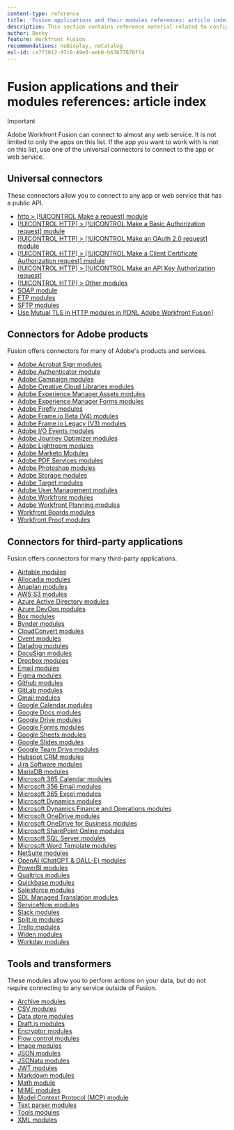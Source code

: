 ```yaml
---
content-type: reference
title: 'Fusion applications and their modules references: article index'
description: This section contains reference material related to configuring specific modules in Adobe Workfront Fusion.
author: Becky
feature: Workfront Fusion
recommendations: noDisplay, noCatalog
exl-id: ca7f1012-97c8-49e0-aeb0-b63677878ff4
---
```

# Fusion applications and their modules references: article index

>[!IMPORTANT]
>
>Adobe Workfront Fusion can connect to almost any web service. It is not limited to only the apps on this list. If the app you want to work with is not on this list, use one of the universal connectors to connect to the app or web service.

## Universal connectors

These connectors allow you to connect to any app or web service that has a public API. 

* [http > [!UICONTROL Make a request] module](/help/workfront-fusion/references/apps-and-modules/universal-connectors/http-module-make-a-request.md)
* [[!UICONTROL HTTP] > [!UICONTROL Make a Basic Authorization request] module](/help/workfront-fusion/references/apps-and-modules/universal-connectors/http-module-make-a-basic-auth-request.md)
* [[!UICONTROL HTTP] > [!UICONTROL Make an OAuth 2.0 request] module](/help/workfront-fusion/references/apps-and-modules/universal-connectors/http-module-make-an-oauth-2-request.md)
* [[!UICONTROL HTTP] > [!UICONTROL Make a Client Certificate Authorization request] module](/help/workfront-fusion/references/apps-and-modules/universal-connectors/http-module-make-a-client-cert-auth-request.md)
* [[!UICONTROL HTTP] > [!UICONTROL Make an API Key Authorization request]](/help/workfront-fusion/references/apps-and-modules/universal-connectors/http-module-make-an-api-key-auth-request.md)
* [[!UICONTROL HTTP] > Other modules](/help/workfront-fusion/references/apps-and-modules/universal-connectors/http-modules.md)
* [SOAP module](/help/workfront-fusion/references/apps-and-modules/universal-connectors/soap-module.md)
* [FTP modules](/help/workfront-fusion/references/apps-and-modules/universal-connectors/ftp-modules.md)
* [SFTP modules](/help/workfront-fusion/references/apps-and-modules/universal-connectors/sftp.md)
* [Use Mutual TLS in HTTP modules in [!DNL Adobe Workfront Fusion]](/help/workfront-fusion/references/apps-and-modules/universal-connectors/use-mtls-in-http-modules.md)

## Connectors for Adobe products

Fusion offers connectors for many of Adobe's products and services.

* [Adobe Acrobat Sign modules](/help/workfront-fusion/references/apps-and-modules/adobe-connectors/adobe-sign-modules.md)
* [Adobe Authenticator module](/help/workfront-fusion/references/apps-and-modules/adobe-connectors/adobe-authenticator-modules.md)
* [Adobe Campaign modules](/help/workfront-fusion/references/apps-and-modules/adobe-connectors/adobe-campaign-classic-connector.md)
* [Adobe Creative Cloud Libraries modules](/help/workfront-fusion/references/apps-and-modules/adobe-connectors/creative-cloud-libraries-modules.md)
* [Adobe Experience Manager Assets modules](/help/workfront-fusion/references/apps-and-modules/adobe-connectors/aem-assets-modules.md)
* [Adobe Experience Manager Forms modules](/help/workfront-fusion/references/apps-and-modules/adobe-connectors/aem-forms-modules.md)
* [Adobe Firefly modules](/help/workfront-fusion/references/apps-and-modules/adobe-connectors/adobe-firefly-modules.md)
* [Adobe Frame.io Beta (V4) modules](/help/workfront-fusion/references/apps-and-modules/adobe-connectors/frame-io-modules.md)
* [Adobe Frame.io Legacy (V3) modules](/help/workfront-fusion/references/apps-and-modules/adobe-connectors/frame-io-modules.md)
* [Adobe I/O Events modules](/help/workfront-fusion/references/apps-and-modules/adobe-connectors/adobe-io-events-modules.md)
* [Adobe Journey Optimizer modules](/help/workfront-fusion/references/apps-and-modules/adobe-connectors/adobe-journey-optimizer-modules.md)
* [Adobe Lightroom modules](/help/workfront-fusion/references/apps-and-modules/adobe-connectors/adobe-lightroom-modules.md)
* [Adobe Marketo Modules](/help/workfront-fusion/references/apps-and-modules/adobe-connectors/adobe-marketo-modules.md)
* [Adobe PDF Services modules](/help/workfront-fusion/references/apps-and-modules/adobe-connectors/pdf-modules.md)
* [Adobe Photoshop modules](/help/workfront-fusion/references/apps-and-modules/adobe-connectors/adobe-photoshop-modules.md)
* [Adobe Storage modules](/help/workfront-fusion/references/apps-and-modules/adobe-connectors/adobe-storage-modules.md)
* [Adobe Target modules](/help/workfront-fusion/references/apps-and-modules/adobe-connectors/adobe-target-modules.md)
* [Adobe User Management modules](/help/workfront-fusion/references/apps-and-modules/adobe-connectors/adobe-user-management-modules.md)
* [Adobe Workfront modules](/help/workfront-fusion/references/apps-and-modules/adobe-connectors/workfront-modules.md)
* [Adobe Workfront Planning modules](/help/workfront-fusion/references/apps-and-modules/adobe-connectors/workfront-planning-modules.md)
* [Workfront Boards modules](/help/workfront-fusion/references/apps-and-modules/adobe-connectors/workfront-boards-modules.md)
* [Workfront Proof modules](/help/workfront-fusion/references/apps-and-modules/adobe-connectors/workfront-proof-modules.md)

## Connectors for third-party applications

Fusion offers connectors for many third-party applications.

* [Airtable modules](/help/workfront-fusion/references/apps-and-modules/third-party-connectors/airtable-modules.md)
* [Allocadia modules](/help/workfront-fusion/references/apps-and-modules/third-party-connectors/allocadia-modules.md)
* [Anaplan modules](/help/workfront-fusion/references/apps-and-modules/third-party-connectors/anaplan-modules.md)
* [AWS S3 modules](/help/workfront-fusion/references/apps-and-modules/third-party-connectors/aws-s3-modules.md)
* [Azure Active Directory modules](/help/workfront-fusion/references/apps-and-modules/third-party-connectors/azure-ad-modules.md)
* [Azure DevOps modules](/help/workfront-fusion/references/apps-and-modules/third-party-connectors/azure-dev-ops.md)
* [Box modules](/help/workfront-fusion/references/apps-and-modules/third-party-connectors/box-modules.md)
* [Bynder modules](/help/workfront-fusion/references/apps-and-modules/third-party-connectors/bynder-modules.md)
* [CloudConvert modules](/help/workfront-fusion/references/apps-and-modules/third-party-connectors/cloud-convert-modules.md)
* [Cvent modules](/help/workfront-fusion/references/apps-and-modules/third-party-connectors/cvent-modules.md)
* [Datadog modules](/help/workfront-fusion/references/apps-and-modules/third-party-connectors/datadog-modules.md)
* [DocuSign modules](/help/workfront-fusion/references/apps-and-modules/third-party-connectors/docusign-modules.md)
* [Dropbox modules](/help/workfront-fusion/references/apps-and-modules/third-party-connectors/dropbox-modules.md)
* [Email modules](/help/workfront-fusion/references/apps-and-modules/third-party-connectors/email-modules.md)
* [Figma modules](/help/workfront-fusion/references/apps-and-modules/third-party-connectors/figma-modules.md)
* [Github modules](/help/workfront-fusion/references/apps-and-modules/third-party-connectors/github.md)
* [GitLab modules](/help/workfront-fusion/references/apps-and-modules/third-party-connectors/gitlab-modules.md)
* [Gmail modules](/help/workfront-fusion/references/apps-and-modules/third-party-connectors/gmail-modules.md)
* [Google Calendar modules](/help/workfront-fusion/references/apps-and-modules/third-party-connectors/google-calendar-modules.md)
* [Google Docs modules](/help/workfront-fusion/references/apps-and-modules/third-party-connectors/google-docs-modules.md)
* [Google Drive modules](/help/workfront-fusion/references/apps-and-modules/third-party-connectors/google-drive-modules.md)
* [Google Forms modules](/help/workfront-fusion/references/apps-and-modules/third-party-connectors/google-forms-modules.md)
* [Google Sheets modules](/help/workfront-fusion/references/apps-and-modules/third-party-connectors/google-sheets-modules.md)
* [Google Slides modules](/help/workfront-fusion/references/apps-and-modules/third-party-connectors/google-slides-modules.md)
* [Google Team Drive modules](/help/workfront-fusion/references/apps-and-modules/third-party-connectors/google-team-drive-modules.md)
* [Hubspot CRM modules](/help/workfront-fusion/references/apps-and-modules/third-party-connectors/hubspot-crm-modules.md)
* [Jira Software modules](/help/workfront-fusion/references/apps-and-modules/third-party-connectors/jira-software-modules.md)
* [MariaDB modules](/help/workfront-fusion/references/apps-and-modules/third-party-connectors/mariadb-modules.md)
* [Microsoft 365 Calendar modules](/help/workfront-fusion/references/apps-and-modules/third-party-connectors/microsoft-365-calendar-modules.md)
* [Microsoft 356 Email modules](/help/workfront-fusion/references/apps-and-modules/third-party-connectors/microsoft-365-email-modules.md)
* [Microsoft 365 Excel modules](/help/workfront-fusion/references/apps-and-modules/third-party-connectors/microsoft-365-excel-modules.md)
* [Microsoft Dynamics modules](/help/workfront-fusion/references/apps-and-modules/third-party-connectors/microsoft-dynamics-365-modules.md)
* [Microsoft Dynamics Finance and Operations modules](/help/workfront-fusion/references/apps-and-modules/third-party-connectors/dynamics-finance-operations-modules.md)
* [Microsoft OneDrive modules](/help/workfront-fusion/references/apps-and-modules/third-party-connectors/microsoft-onedrive-modules.md)
* [Microsoft OneDrive for Business modules](/help/workfront-fusion/references/apps-and-modules/third-party-connectors/microsoft-onedrive-for-business-modules.md)
* [Microsoft SharePoint Online modules](/help/workfront-fusion/references/apps-and-modules/third-party-connectors/sharepoint-modules.md)
* [Microsoft SQL Server modules](/help/workfront-fusion/references/apps-and-modules/third-party-connectors/microsoft-sql-server-modules.md)
* [Microsoft Word Template modules](/help/workfront-fusion/references/apps-and-modules/third-party-connectors/microsoft-word-templates-modules.md)
* [NetSuite modules](/help/workfront-fusion/references/apps-and-modules/third-party-connectors/netsuite.md)
* [OpenAI (ChatGPT & DALL-E) modules](/help/workfront-fusion/references/apps-and-modules/third-party-connectors/openai-chatgpt-modules.md)
* [PowerBI modules](/help/workfront-fusion/references/apps-and-modules/third-party-connectors/powerbi-modules.md)
* [Qualtrics modules](/help/workfront-fusion/references/apps-and-modules/third-party-connectors/qualtrics-modules.md)
* [Quickbase modules](/help/workfront-fusion/references/apps-and-modules/third-party-connectors/quickbase-modules.md)
* [Salesforce modules](/help/workfront-fusion/references/apps-and-modules/third-party-connectors/salesforce-modules.md)
* [SDL Managed Translation modules](/help/workfront-fusion/references/apps-and-modules/third-party-connectors/sdl-managed-translation-modules.md)
* [ServiceNow modules](/help/workfront-fusion/references/apps-and-modules/third-party-connectors/servicenow-modules.md)
* [Slack modules](/help/workfront-fusion/references/apps-and-modules/third-party-connectors/slack-modules.md)
* [Split.io modules](/help/workfront-fusion/references/apps-and-modules/third-party-connectors/split-io-modules.md)
* [Trello modules](/help/workfront-fusion/references/apps-and-modules/third-party-connectors/trello-modules.md)
* [Widen modules](/help/workfront-fusion/references/apps-and-modules/third-party-connectors/widen-modules.md)
* [Workday modules](/help/workfront-fusion/references/apps-and-modules/third-party-connectors/workday-modules.md)


## Tools and transformers

These modules allow you to perform actions on your data, but do not require connecting to any service outside of Fusion.

* [Archive modules](/help/workfront-fusion/references/apps-and-modules/tools-and-transformers/archive-modules.md)
* [CSV modules](/help/workfront-fusion/references/apps-and-modules/tools-and-transformers/csv.md)
* [Data store modules](/help/workfront-fusion/references/apps-and-modules/tools-and-transformers/data-store-modules.md)
* [Draft.js modules](/help/workfront-fusion/references/apps-and-modules/tools-and-transformers/draft-js-modules.md)
* [Encryptor modules](/help/workfront-fusion/references/apps-and-modules/tools-and-transformers/encryptor-modules.md)
* [Flow control modules](/help/workfront-fusion/references/apps-and-modules/tools-and-transformers/flow-control.md)
* [Image modules](/help/workfront-fusion/references/apps-and-modules/tools-and-transformers/image-module.md)
* [JSON modules](/help/workfront-fusion/references/apps-and-modules/tools-and-transformers/json-modules.md)
* [JSONata modules](/help/workfront-fusion/references/apps-and-modules/tools-and-transformers/jsonata-module.md)
* [JWT modules](/help/workfront-fusion/references/apps-and-modules/tools-and-transformers/jwt-modules.md)
* [Markdown modules](/help/workfront-fusion/references/apps-and-modules/tools-and-transformers/markdown-modules.md)
* [Math module](/help/workfront-fusion/references/apps-and-modules/tools-and-transformers/math-module.md)
* [MIME modules](/help/workfront-fusion/references/apps-and-modules/tools-and-transformers/mime.md)
* [Model Context Protocol (MCP) module](/help/workfront-fusion/references/apps-and-modules/tools-and-transformers/model-context-protocol-mcp-connector.md)
* [Text parser modules](/help/workfront-fusion/references/apps-and-modules/tools-and-transformers/text-parser.md)
* [Tools modules](/help/workfront-fusion/references/apps-and-modules/tools-and-transformers/tools-modules.md)
* [XML modules](/help/workfront-fusion/references/apps-and-modules/tools-and-transformers/xml-modules.md)
